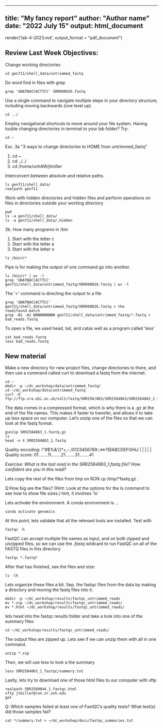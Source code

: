 


---
title: "My fancy report"
author: "Author name"
date: "2022 July 15"
output: html_document
---

render('lab-4-2023.md', output_format = "pdf_document")  


## Review Last Week Objectives:

Change working directories
``` 
cd gen711/shell_data/untrimmed_fastq
```  

 
Do word find in files with grep
``` 
grep 'GNATNACCACTTCC' SRR098026.fastq
```  

 
Use a single command to navigate multiple steps in your directory structure, including moving backwards (one level up).
``` 
cd ../
```  

  
Employ navigational shortcuts to move around your file system. Having touble changing directories in terminal to your lab folder? Try:
``` 
cd ~
```  

 
Exc. 3a "3 ways to change directories to HOME from untrimmed_fastq"  
1. cd ~  
2. cd ../../  
3. cd /home/unhAW/jtmiller  
 
Interconvert between absolute and relative paths.
``` 
ls gen711/shell_data/
realpath gen711
``` 
 
Work with hidden directories and hidden files and perform operations on files in directories outside your working directory
``` 
pwd
ls -a gen711/shell_data/
ls -a gen711/shell_data/.hidden
``` 
 
3b. How many programs in /bin 
1. Start with the letter c
2. Start with the letter a
3. Start with the letter o
``` 
ls /bin/c*
``` 

Pipe is for making the output of one command go into another. 
```
ls /bin/c* | wc -l
grep 'GNATNACCACTTCC' gen711/shell_data/untrimmed_fastq/SRR098026.fastq | wc -l 
``` 

The '>' command is directing the output to a file
``` 
grep 'GNATNACCACTTCC' gen711/shell_data/untrimmed_fastq/SRR098026.fastq > the readifound.match
grep -B1 -A2 NNNNNNNNNN gen711/shell_data/untrimmed_fastq/*.fastq > bad_reads.fastq
```  

To open a file, we used head, tail, and catas well as a program called 'less'
```
cat bad_reads.fastq
less bad_reads.fastq
```

## New material

Make a new directory for new project files, change directories to there, and then use a command called curl to download a fastq from the internet:
```
cd ~
mkdir -p ~/dc_workshop/data/untrimmed_fastq/
cd ~/dc_workshop/data/untrimmed_fastq
curl -O ftp://ftp.sra.ebi.ac.uk/vol1/fastq/SRR258/003/SRR2584863/SRR2584863_2.fastq.gz
```

The data comes in a compressed format, which is why there is a .gz at the end of the file names. This makes it faster to transfer, and allows it to take up less space on our computer. Let’s unzip one of the files so that we can look at the fastq format.
```
gunzip SRR2584863_1.fastq.gz
ls
head -n 4 SRR2584863_1.fastq
```

Quality encoding: !"#$%&'()*+,-./0123456789:;<=>?@ABCDEFGHIJ
                   |         |         |         |         |
Quality score:    01........11........21........31........41


*Exercise: What is the last read in the SRR2584863_1.fastq file? How confident are you in this read?*

Lets copy the rest of the files from tmp on RON
cp /tmp/*fastq.gz .


Q:How big are the files? (Hint: Look at the options for the ls command to see how to show file sizes.)
    hint, it involves 'ls'

Lets activate the environment. A conda environment is ... 
```
conda activate genomics
```

At this point, lets validate that all the relevant tools are installed. Test with 
```
fastqc -h
```

FastQC can accept multiple file names as input, and on both zipped and unzipped files, so we can use the *.fastq* wildcard to run FastQC on all of the FASTQ files in this directory
```
fastqc *.fastq*
```

After that has finished, see the files and size:
```
ls -lh 
```

Lets organize these files a bit. Sep. the fastqc files from the data by making a directory and moving the fastq files into it. 
```
mkdir -p ~/dc_workshop/results/fastqc_untrimmed_reads
mv *.zip ~/dc_workshop/results/fastqc_untrimmed_reads/
mv *.html ~/dc_workshop/results/fastqc_untrimmed_reads/
```

lets head into the fastqc results folder and take a look into one of the summary files:
```
cd ~/dc_workshop/results/fastqc_untrimmed_reads/
```

The output files are zipped up. Lets see if we can unzip them with all in one command.
```
unzip *.zip
```

Then, we will use less to look a the summary
```
less SRR2584863_1_fastqc/summary.txt
```

Lastly, lets try to download one of those html files to our computer with sftp
```
realpath SRR2589044_1_fastqc.html
sftp jtmiller@ron.sr.unh.edu
get  
```


Q: Which samples failed at least one of FastQC’s quality tests? What test(s) did those samples fail?
```
cat */summary.txt > ~/dc_workshop/docs/fastqc_summaries.txt
```

